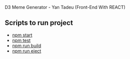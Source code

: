 D3 Meme Generator - Yan Tadeu (Front-End With REACT)
## Scripts to run project

- [npm start](#npm-start)
- [npm test](#npm-test)
- [npm run build](#npm-run-build)
- [npm run eject](#npm-run-eject)
